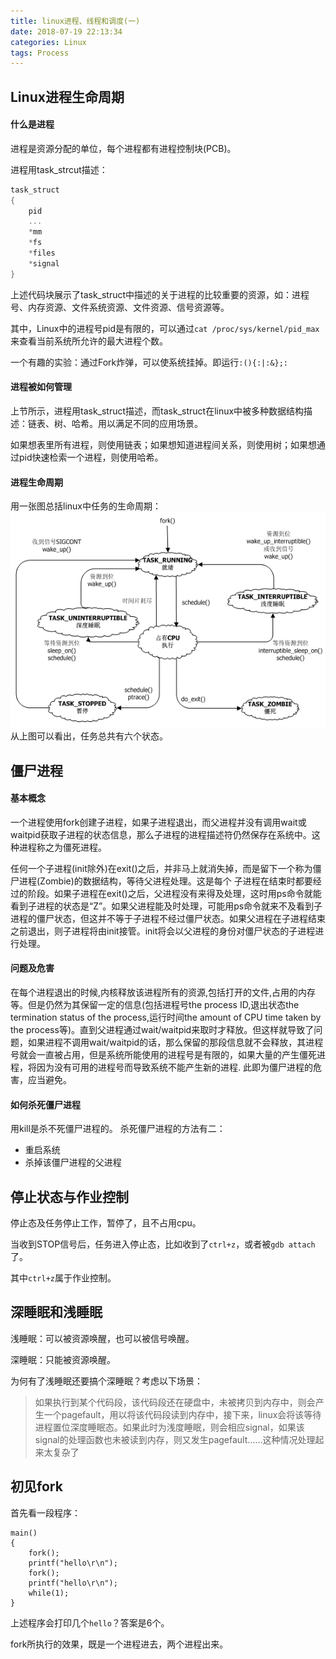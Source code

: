 ```yaml
---
title: linux进程、线程和调度(一)
date: 2018-07-19 22:13:34
categories: Linux
tags: Process
---
```


## Linux进程生命周期
#### 什么是进程
进程是资源分配的单位，每个进程都有进程控制块(PCB)。

进程用task_strcut描述：
```cpp
task_struct
{
    pid
    ...
    *mm
    *fs
    *files
    *signal
}
```
上述代码块展示了task_struct中描述的关于进程的比较重要的资源，如：进程号、内存资源、文件系统资源、文件资源、信号资源等。

其中，Linux中的进程号pid是有限的，可以通过`cat /proc/sys/kernel/pid_max`来查看当前系统所允许的最大进程个数。

一个有趣的实验：通过Fork炸弹，可以使系统挂掉。即运行`:(){:|:&};:`

#### 进程被如何管理
上节所示，进程用task_struct描述，而task_struct在linux中被多种数据结构描述：链表、树、哈希。用以满足不同的应用场景。

如果想表里所有进程，则使用链表；如果想知道进程间关系，则使用树；如果想通过pid快速检索一个进程，则使用哈希。

#### 进程生命周期
用一张图总括linux中任务的生命周期：<br>
![进程生命周期](https://github.com/howar-luo/image_repo/blob/master/task_life.png?raw=true)<br>
从上图可以看出，任务总共有六个状态。


## 僵尸进程
#### 基本概念
一个进程使用fork创建子进程，如果子进程退出，而父进程并没有调用wait或waitpid获取子进程的状态信息，那么子进程的进程描述符仍然保存在系统中。这种进程称之为僵死进程。

任何一个子进程(init除外)在exit()之后，并非马上就消失掉，而是留下一个称为僵尸进程(Zombie)的数据结构，等待父进程处理。这是每个 子进程在结束时都要经过的阶段。如果子进程在exit()之后，父进程没有来得及处理，这时用ps命令就能看到子进程的状态是“Z”。如果父进程能及时处理，可能用ps命令就来不及看到子进程的僵尸状态，但这并不等于子进程不经过僵尸状态。如果父进程在子进程结束之前退出，则子进程将由init接管。init将会以父进程的身份对僵尸状态的子进程进行处理。

#### 问题及危害
在每个进程退出的时候,内核释放该进程所有的资源,包括打开的文件,占用的内存等。但是仍然为其保留一定的信息(包括进程号the process ID,退出状态the termination status of the process,运行时间the amount of CPU time taken by the process等)。直到父进程通过wait/waitpid来取时才释放。但这样就导致了问题，如果进程不调用wait/waitpid的话，那么保留的那段信息就不会释放，其进程号就会一直被占用，但是系统所能使用的进程号是有限的，如果大量的产生僵死进程，将因为没有可用的进程号而导致系统不能产生新的进程. 此即为僵尸进程的危害，应当避免。

#### 如何杀死僵尸进程
用kill是杀不死僵尸进程的。
杀死僵尸进程的方法有二：
+ 重启系统
+ 杀掉该僵尸进程的父进程

## 停止状态与作业控制
停止态及任务停止工作，暂停了，且不占用cpu。

当收到STOP信号后，任务进入停止态，比如收到了`ctrl+z`，或者被`gdb attach`了。

其中`ctrl+z`属于作业控制。

## 深睡眠和浅睡眠
浅睡眠：可以被资源唤醒，也可以被信号唤醒。

深睡眠：只能被资源唤醒。

为何有了浅睡眠还要搞个深睡眠？考虑以下场景：
> 如果执行到某个代码段，该代码段还在硬盘中，未被拷贝到内存中，则会产生一个pagefault，用以将该代码段读到内存中，接下来，linux会将该等待进程置位深度睡眠态。如果此时为浅度睡眠，则会相应signal，如果该signal的处理函数也未被读到内存，则又发生pagefault......这种情况处理起来太复杂了

## 初见fork
首先看一段程序：
```
main()
{
    fork();
    printf("hello\r\n");
    fork();
    printf("hello\r\n");
    while(1);
}
```
上述程序会打印几个`hello`？答案是6个。

fork所执行的效果，既是一个进程进去，两个进程出来。